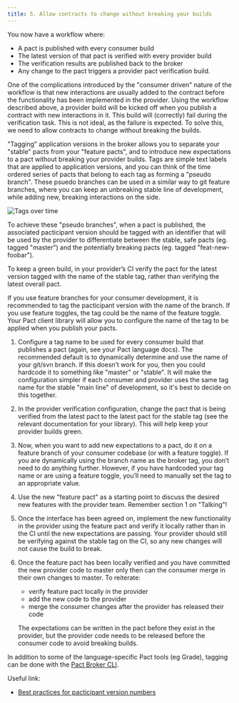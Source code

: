 ```yaml
---
title: 5. Allow contracts to change without breaking your builds
---
```


You now have a workflow where:

* A pact is published with every consumer build
* The latest version of that pact is verified with every provider build
* The verification results are published back to the broker
* Any change to the pact triggers a provider pact verification build.

One of the complications introduced by the "consumer driven" nature of the workflow is that new interactions are usually added to the contract before the functionality has been implemented in the provider. Using the workflow described above, a provider build will be kicked off when you publish a contract with new interactions in it. This build will \(correctly\) fail during the verification task. This is not ideal, as the failure is expected. To solve this, we need to allow contracts to change without breaking the builds.

"Tagging" application versions in the broker allows you to separate your "stable" pacts from your "feature pacts", and to introduce new expectations to a pact without breaking your provider builds. Tags are simple text labels that are applied to application versions, and you can think of the time ordered series of pacts that belong to each tag as forming a "pseudo branch". These psuedo branches can be used in a similar way to git feature branches, where you can keep an unbreaking stable line of development, while adding new, breaking interactions on the side.

![Tags over time](/img/tags_over_time.png)

To achieve these "pseudo branches", when a pact is published, the associated pacticipant version should be tagged with an identifier that will be used by the provider to differentiate between the stable, safe pacts \(eg. tagged "master"\) and the potentially breaking pacts \(eg. tagged "feat-new-foobar"\).

To keep a green build, in your provider’s CI verify the pact for the latest version tagged with the name of the stable tag, rather than verifying the latest overall pact.

If you use feature branches for your consumer development, it is recommended to tag the pacticipant version with the name of the branch. If you use feature toggles, the tag could be the name of the feature toggle. Your Pact client library will allow you to configure the name of the tag to be applied when you publish your pacts.

1. Configure a tag name to be used for every consumer build that publishes a pact \(again, see your Pact language docs\). The recommended default is to dynamically determine and use the name of your git/svn branch. If this doesn’t work for you, then you could hardcode it to something like "master" or "stable". It will make the configuration simpler if each consumer and provider uses the same tag name for the stable "main line" of development, so it's best to decide on this together.
2. In the provider verification configuration, change the pact that is being verified from the latest pact to the latest pact for the stable tag \(see the relevant documentation for your library\).  This will help keep your provider builds green.
3. Now, when you want to add new expectations to a pact, do it on a feature branch of your consumer codebase \(or with a feature toggle\). If you are dynamically using the branch name as the broker tag, you don’t need to do anything further. However, if you have hardcoded your tag name or are using a feature toggle, you’ll need to manually set the tag to an appropriate value.
4. Use the new "feature pact" as a starting point to discuss the desired new features with the provider team. Remember section 1 on "Talking"!
5. Once the interface has been agreed on, implement the new functionality in the provider using the feature pact and verify it locally rather than in the CI until the new expectations are passing. Your provider should still be verifying against the stable tag on the CI, so any new changes will not cause the build to break.
6. Once the feature pact has been locally verified and you have committed the new provider code to master only then can the consumer  merge in their own changes to master. To reiterate:

    * verify feature pact locally in the provider
    * add the new code to the provider
    * merge the consumer changes after the provider has released their code

    The expectations can be written in the pact before they exist in the provider, but the provider code needs to be released before the consumer code to avoid breaking builds.

In addition to some of the language-specific Pact tools \(eg Grade\), tagging can be done with the [Pact Broker CLI](https://github.com/pact-foundation/pact_broker-client#create-version-tag).

Useful link:

* [Best practices for pacticipant version numbers](getting_started/versioning_in_the_pact_broker.md)

